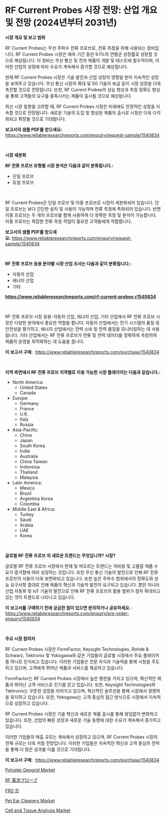 <p><h1>RF Current Probes 시장 전망: 산업 개요 및 전망 (2024년부터 2031년)</h1></p><p><strong>시장 개요 및 보고 범위</strong></p>
<p><p>RF Current Probes는 무선 주파수 전류 프로브로, 전류 측정을 위해 사용되는 장비입니다. RF Current Probes 시장은 예측 기간 동안 9.1%의 연평균 성장률로 성장할 것으로 예상됩니다. 이 장비는 무선 통신 및 전자 제품의 개발 및 테스트에 필수적이며, 이러한 산업의 성장에 따라 수요가 계속해서 증가할 것으로 예상됩니다.</p><p>현재 RF Current Probes 시장은 기술 발전과 산업 성장의 영향을 받아 지속적인 성장을 보여주고 있습니다. 무선 통신 시장의 확대 및 5G 기술의 보급 등이 시장 성장을 더욱 촉진할 것으로 전망됩니다. 또한, RF Current Probes의 성능 향상과 측정 정확도 향상을 통해 고객들의 요구를 충족시키는 제품이 출시될 것으로 예상됩니다.</p><p>최신 시장 동향을 고려할 때, RF Current Probes 시장은 미래에도 안정적인 성장을 지속할 것으로 전망됩니다. 새로운 기술의 도입 및 향상된 제품의 출시로 시장은 더욱 다각화되고 확장될 것으로 기대됩니다.</p></p>
<p><strong>보고서의 샘플 PDF를 받으세요:</strong> <a href="https://www.reliableresearchreports.com/enquiry/request-sample/1540834">https://www.reliableresearchreports.com/enquiry/request-sample/1540834</a></p>
<p>&nbsp;</p>
<p><strong>시장 세분화</strong></p>
<p><strong>RF 전류 프로브 유형별 시장 분석은 다음과 같이 분류됩니다.:</strong></p>
<p><ul><li>단일 프로브</li><li>듀얼 프로브</li></ul></p>
<p>&nbsp;</p>
<p><p>RF Current Probes은 단일 프로브 및 이중 프로브로 시장이 세분화되어 있습니다. 단일 프로브는 보다 간단한 설치 및 사용이 가능하며 전류 측정에 특화되어 있습니다. 반면 이중 프로브는 두 개의 프로브를 함께 사용하여 더 정확한 측정 및 분석이 가능합니다. 이중 프로브는 복잡한 전류 측정 작업이 필요한 고객들에게 적합합니다.</p></p>
<p><strong>보고서의 샘플 PDF를 받으세요:</strong>&nbsp;<a href="https://www.reliableresearchreports.com/enquiry/request-sample/1540834">https://www.reliableresearchreports.com/enquiry/request-sample/1540834</a></p>
<p>&nbsp;</p>
<p><strong> RF 전류 프로브 응용 분야별 시장 산업 조사는 다음과 같이 분류됩니다.:</strong></p>
<p><ul><li>자동차 산업</li><li>에너지 산업</li><li>기타</li></ul></p>
<p><strong><a href="https://www.reliableresearchreports.com/rf-current-probes-r1540834">https://www.reliableresearchreports.com/rf-current-probes-r1540834</a></strong></p>
<p>&nbsp;</p>
<p><p>RF 전류 프로브 시장 응용-자동차 산업, 에너지 산업, 기타 산업에서 RF 전류 프로브 시장은 다양한 분야에서 중요한 역할을 합니다. 자동차 산업에서는 전기 시스템의 품질 및 안전성을 평가하고, 에너지 산업에서는 전력 소비 및 전력 품질을 모니터링하는 데 사용됩니다. 기타 산업에서는 RF 전류 프로브가 전류 및 전력 데이터를 정확하게 측정하여 제품의 운영을 최적화하는 데 도움을 줍니다.</p></p>
<p><strong>이 보고서 구매:</strong>&nbsp; <a href="https://www.reliableresearchreports.com/purchase/1540834">https://www.reliableresearchreports.com/purchase/1540834</a></p>
<p>&nbsp;</p>
<p><strong>지역 측면에서 RF 전류 프로브 지역별로 이용 가능한 시장 플레이어는 다음과 같습니다.:</strong></p>
<p><ul>
    <li>
        North America:
        <ul>
            <li>United States</li>
            <li>Canada</li>
        </ul>
    </li>
    <li>
        Europe:
        <ul>
            <li>Germany</li>
            <li>France</li>
            <li>U.K.</li>
            <li>Italy</li>
            <li>Russia</li>
        </ul>
    </li>
    <li>
        Asia-Pacific:
        <ul>
            <li>China</li>
            <li>Japan</li>
            <li>South Korea</li>
            <li>India</li>
            <li>Australia</li>
            <li>China Taiwan</li>
            <li>Indonesia</li>
            <li>Thailand</li>
            <li>Malaysia</li>
        </ul>
    </li>
    <li>
        Latin America:
        <ul>
            <li>Mexico</li>
            <li>Brazil</li>
            <li>Argentina Korea</li>
            <li>Colombia</li>
        </ul>
    </li>
    <li>
        Middle East & Africa:
        <ul>
            <li>Turkey</li>
            <li>Saudi</li>
            <li>Arabia</li>
            <li>UAE</li>
            <li>Korea</li>
        </ul>
    </li>
    </ul></p>
<p>&nbsp;</p>
<p><strong>글로벌 RF 전류 프로브 의 새로운 트렌드는 무엇입니까? 시장?</strong></p>
<p><p>글로벌 RF 전류 프로브 시장에서 현재 및 떠오르는 트렌드는 저비용 및 고품질 제품 수요가 증가함에 따라 성장하는 것입니다. 또한 무선 통신 기술의 발전으로 인해 RF 전류 프로브의 사용이 더욱 보편화되고 있습니다. 또한 높은 주파수 범위에서의 정확도와 성능 요구사항 증대로 인해 제품의 혁신과 기술적 발전이 요구되고 있습니다. 뿐만 아니라 산업 자동화 및 IoT 기술의 발전으로 인해 RF 전류 프로브의 활용 범위가 점차 확대되고 있는 것이 트렌드로 나타나고 있습니다.</p></p>
<p><strong>이 보고서를 구매하기 전에 궁금한 점이 있으면 문의하거나 공유하세요.</strong>- <a href="https://www.reliableresearchreports.com/enquiry/pre-order-enquiry/1540834">https://www.reliableresearchreports.com/enquiry/pre-order-enquiry/1540834</a></p>
<p>&nbsp;</p>
<p><strong>주요 시장 참여자</strong></p>
<p><p>RF Current Probes 시장은 FormFactor, Keysight Technologies, Rohde & Schwarz, Tektronix 및 Yokogawa와 같은 기업들이 글로벌 시장에서 주요 플레이어 중 하나로 인식되고 있습니다. 이러한 기업들은 전문 지식과 기술력을 통해 시장을 주도하고 있으며, 고객에게 뛰어난 제품과 서비스를 제공하고 있습니다.</p><p>FormFactor는 RF Current Probes 시장에서 높은 평판을 가지고 있으며, 혁신적인 제품과 뛰어난 고객 서비스로 인기를 얻고 있습니다. 또한, Keysight Technologies와 Tektronix는 꾸준한 성장을 이어가고 있으며, 혁신적인 솔루션을 통해 시장에서 경쟁력을 유지하고 있습니다. 또한, Yokogawa는 고객 중심의 접근 방식으로 시장에서 지속적으로 성장하고 있습니다.</p><p>RF Current Probes 시장은 기술 혁신과 새로운 제품 출시를 통해 끊임없이 변화하고 있습니다. 또한, 산업의 빠른 성장과 새로운 기술 동향에 대한 수요가 계속해서 증가하고 있습니다.</p><p>이러한 기업들의 매출 규모는 계속해서 성장하고 있으며, RF Current Probes 시장의 전체 규모는 더욱 커질 전망입니다. 이러한 기업들은 지속적인 혁신과 고객 중심의 전략을 통해 더 많은 성과를 이룰 것으로 기대됩니다.</p></p>
<p><strong>이 보고서 구매:</strong>&nbsp;&nbsp;<a href="https://www.reliableresearchreports.com/purchase/1540834">https://www.reliableresearchreports.com/purchase/1540834</a></p>
<p><p><a href="https://issuu.com/reportprime-2/docs/polyster-geogrid-market-size-2030.pptx">Polyster Geogrid Market</a></p><p><a href="https://github.com/zjkmgcs938405/Market-Research-Report-List-2/blob/main/688271156329.md">RF 電流プローブ</a></p><p><a href="https://github.com/KellyLyncyh543964/Market-Research-Report-List-1/blob/main/346382656160.md">FRD 칩</a></p><p><a href="https://www.linkedin.com/pulse/pet-ear-cleaners-market-size-cagr-trends-2024-2030-auwyc">Pet Ear Cleaners Market</a></p><p><a href="https://github.com/luckyshygirl/Market-Research-Report-List-4/blob/main/cell-and-tissue-analysis-market.md">Cell and Tissue Analysis Market</a></p></p>